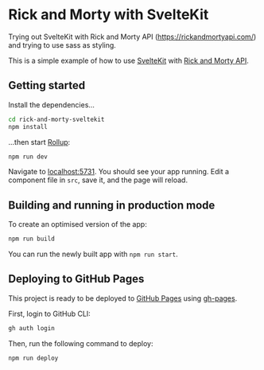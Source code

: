 # Rick and Morty with SvelteKit

Trying out SvelteKit with Rick and Morty API (https://rickandmortyapi.com/) and trying to use sass as styling.

This is a simple example of how to use [SvelteKit](https://kit.svelte.dev/) with [Rick and Morty API](https://rickandmortyapi.com/).

## Getting started

Install the dependencies...

```bash
cd rick-and-morty-sveltekit
npm install
```

...then start [Rollup](https://rollupjs.org):

```bash
npm run dev
```

Navigate to [localhost:5731](http://localhost:5731). You should see your app running. Edit a component file in `src`, save it, and the page will reload.

## Building and running in production mode

To create an optimised version of the app:

```bash
npm run build
```

You can run the newly built app with `npm run start`.

## Deploying to GitHub Pages

This project is ready to be deployed to [GitHub Pages](https://pages.github.com/) using [gh-pages](https://www.npmjs.com/package/gh-pages).

First, login to GitHub CLI:

```bash
gh auth login
```

Then, run the following command to deploy:

```bash
npm run deploy
```
